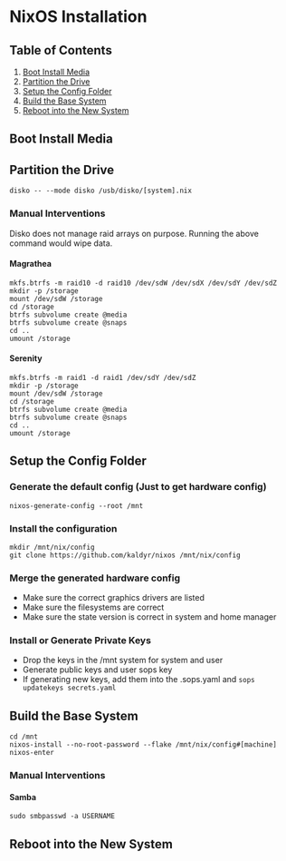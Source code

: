 # NixOS Installation

## Table of Contents
1. [Boot Install Media](#boot-install-media)
1. [Partition the Drive](#partition-the-drive)
1. [Setup the Config Folder](#setup-the-config-folder)
1. [Build the Base System](#build-the-base-system)
1. [Reboot into the New System](#reboot-into-the-new-system)

## Boot Install Media

## Partition the Drive  
```fish
disko -- --mode disko /usb/disko/[system].nix
```
### Manual Interventions
Disko does not manage raid arrays on purpose.  Running the above command would wipe data.

#### Magrathea
```fish
mkfs.btrfs -m raid10 -d raid10 /dev/sdW /dev/sdX /dev/sdY /dev/sdZ
mkdir -p /storage
mount /dev/sdW /storage
cd /storage
btrfs subvolume create @media
btrfs subvolume create @snaps
cd ..
umount /storage
```
#### Serenity
```fish
mkfs.btrfs -m raid1 -d raid1 /dev/sdY /dev/sdZ
mkdir -p /storage
mount /dev/sdW /storage
cd /storage
btrfs subvolume create @media
btrfs subvolume create @snaps
cd ..
umount /storage
```
## Setup the Config Folder

### Generate the default config (Just to get hardware config)
```fish
nixos-generate-config --root /mnt
```
### Install the configuration
```fish
mkdir /mnt/nix/config
git clone https://github.com/kaldyr/nixos /mnt/nix/config
```
### Merge the generated hardware config  
- Make sure the correct graphics drivers are listed  
- Make sure the filesystems are correct  
- Make sure the state version is correct in system and home manager

### Install or Generate Private Keys
- Drop the keys in the /mnt system for system and user
- Generate public keys and user sops key
- If generating new keys, add them into the .sops.yaml and ```sops updatekeys secrets.yaml```

## Build the Base System
```fish
cd /mnt
nixos-install --no-root-password --flake /mnt/nix/config#[machine]
nixos-enter
```
### Manual Interventions

#### Samba
```fish
sudo smbpasswd -a USERNAME
```
## Reboot into the New System
